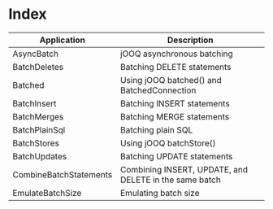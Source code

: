 # Index

| Application              | Description
| -------------------------|--------------------------------------------------------|
| AsyncBatch               | jOOQ asynchronous batching                             |
| BatchDeletes             | Batching DELETE statements                             |  
| Batched                  | Using jOOQ batched() and BatchedConnection             |
| BatchInsert              | Batching INSERT statements                             |
| BatchMerges              | Batching MERGE statements                              |
| BatchPlainSql            | Batching plain SQL                                     |
| BatchStores              | Using jOOQ batchStore()                                |
| BatchUpdates             | Batching UPDATE statements                             |
| CombineBatchStatements   | Combining INSERT, UPDATE, and DELETE in the same batch |
| EmulateBatchSize         | Emulating batch size                                   |